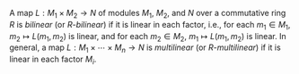 A map $L: M_1 \times M_2 \to N$ of modules $M_1$, $M_2$, and $N$ over a commutative ring $R$ is *bilinear* (or $R$-*bilinear*) if it is linear in each factor, i.e., for each $m_1 \in M_1$, $m_2 \mapsto L(m_1, m_2)$ is linear, and for each $m_2 \in M_2$, $m_1 \mapsto L(m_1, m_2)$ is linear. In general, a map $L: M_1 \times \cdots \times M_n \to N$ is *multilinear* (or $R$-*multilinear*) if it is linear in each factor $M_i$.
